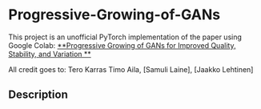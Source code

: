 # Progressive-Growing-of-GANs
This project is an unofficial PyTorch implementation of the paper using Google Colab: [**Progressive Growing of GANs for Improved Quality, Stability, and Variation
**](https://arxiv.org/abs/1710.10196)

All credit goes to: Tero Karras
Timo Aila,
[Samuli Laine],
[Jaakko Lehtinen]


## Description

